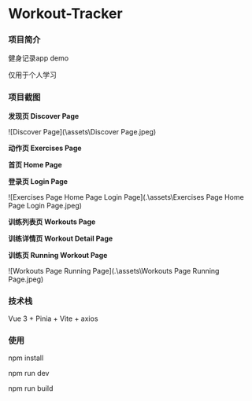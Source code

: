 # Workout-Tracker

### 项目简介

健身记录app demo

仅用于个人学习



### 项目截图

**发现页 Discover Page**

![Discover Page](\assets\Discover Page.jpeg)

**动作页 Exercises Page**

**首页 Home Page**

**登录页 Login Page**

![Exercises Page Home Page Login Page](.\assets\Exercises Page Home Page Login Page.jpeg)

**训练列表页 Workouts Page**

**训练详情页 Workout Detail Page**

**训练页 Running Workout Page**

![Workouts Page Running Page](.\assets\Workouts Page Running Page.jpeg)



### 技术栈

Vue 3 + Pinia + Vite + axios



### 使用

npm install

npm run dev

npm run build

